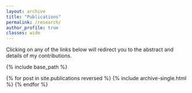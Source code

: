 ```yaml
---
layout: archive
title: "Publications"
permalink: /research/
author_profile: true
classes: wide
---
```


Clicking on any of the links below will redirect you to the abstract and details of my contributions.

{% include base_path %}

{% for post in site.publications reversed %}
  {% include archive-single.html %}
{% endfor %}
